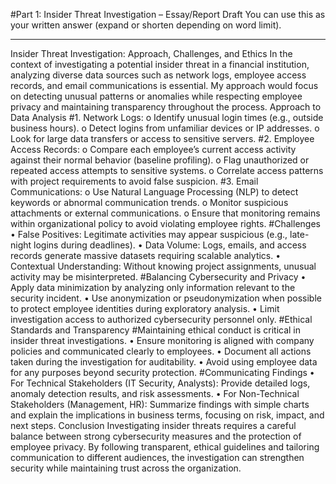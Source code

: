 #Part 1: Insider Threat Investigation – Essay/Report Draft
You can use this as your written answer (expand or shorten depending on word limit).
________________________________________
Insider Threat Investigation: Approach, Challenges, and Ethics
In the context of investigating a potential insider threat in a financial institution, analyzing diverse data sources such as network logs, employee access records, and email communications is essential. My approach would focus on detecting unusual patterns or anomalies while respecting employee privacy and maintaining transparency throughout the process.
Approach to Data Analysis
#1.	Network Logs:
o	Identify unusual login times (e.g., outside business hours).
o	Detect logins from unfamiliar devices or IP addresses.
o	Look for large data transfers or access to sensitive servers.
#2.	Employee Access Records:
o	Compare each employee’s current access activity against their normal behavior (baseline profiling).
o	Flag unauthorized or repeated access attempts to sensitive systems.
o	Correlate access patterns with project requirements to avoid false suspicion.
#3.	Email Communications:
o	Use Natural Language Processing (NLP) to detect keywords or abnormal communication trends.
o	Monitor suspicious attachments or external communications.
o	Ensure that monitoring remains within organizational policy to avoid violating employee rights.
#Challenges
•	False Positives: Legitimate activities may appear suspicious (e.g., late-night logins during deadlines).
•	Data Volume: Logs, emails, and access records generate massive datasets requiring scalable analytics.
•	Contextual Understanding: Without knowing project assignments, unusual activity may be misinterpreted.
#Balancing Cybersecurity and Privacy
•	Apply data minimization by analyzing only information relevant to the security incident.
•	Use anonymization or pseudonymization when possible to protect employee identities during exploratory analysis.
•	Limit investigation access to authorized cybersecurity personnel only.
#Ethical Standards and Transparency
#Maintaining ethical conduct is critical in insider threat investigations.
•	Ensure monitoring is aligned with company policies and communicated clearly to employees.
•	Document all actions taken during the investigation for auditability.
•	Avoid using employee data for any purposes beyond security protection.
#Communicating Findings
•	For Technical Stakeholders (IT Security, Analysts): Provide detailed logs, anomaly detection results, and risk assessments.
•	For Non-Technical Stakeholders (Management, HR): Summarize findings with simple charts and explain the implications in business terms, focusing on risk, impact, and next steps.
Conclusion
Investigating insider threats requires a careful balance between strong cybersecurity measures and the protection of employee privacy. By following transparent, ethical guidelines and tailoring communication to different audiences, the investigation can strengthen security while maintaining trust across the organization.


